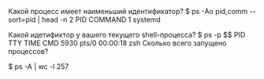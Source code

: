 Какой процесс имеет наименьший идентификатор?
$ ps -Ao pid,comm --sort=pid | head -n 2
  PID COMMAND
    1 systemd

Какой идетификтор у вашего текущего shell-процесса?
$ ps -p $$
    PID TTY          TIME CMD
   5930 pts/0    00:00:18 zsh
Сколько всего запущено процессов?

$ ps -A | wc -l
257